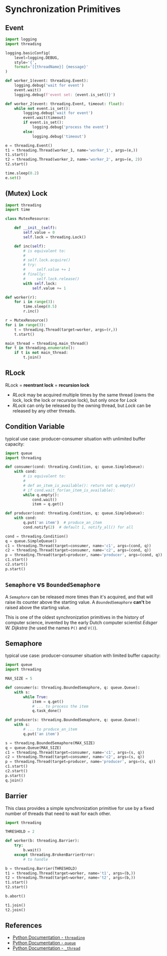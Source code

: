 # Synchronization Primitives

## Event

```python
import logging
import threading

logging.basicConfig(
    level=logging.DEBUG,
    style='{',
    format='[{threadName}] {message}'
)

def worker_1(event: threading.Event):
    logging.debug('wait for event')
    event.wait()
    logging.debug(f'event set: {event.is_set()}')

def worker_2(event: threading.Event, timeout: float):
    while not event.is_set():
        logging.debug('wait for event')
        event.wait(timeout)
        if event.is_set():
            logging.debug('process the event')
        else:
            logging.debug('timeout')

e = threading.Event()
t1 = threading.Thread(worker_1, name='worker_1', args=(e,))
t1.start()
t2 = threading.Thread(worker_2, name='worker_2', args=(e, 2))
t2.start()

time.sleep(0.2)
e.set()
```

## (Mutex) Lock

```python
import threading
import time

class MutexResource:

    def __init__(self):
        self.value = 0
        self.lock = threading.Lock()

    def inc(self):
        # is equivalent to:
        #
        # self.lock.acquire()
        # try:
        #     self.value += 1
        # finally:
        #     self.lock.release()
        with self.lock:
            self.value += 1

def worker(r):
    for i in range(3):
        time.sleep(0.5)
        r.inc()

r = MutexResource()
for i in range(3):
    t = threading.Thread(target=worker, args=(r,))
    t.start()

main_thread = threading.main_thread()
for t in threading.enumerate():
    if t is not main_thread:
        t.join()
```

## RLock

RLock = **reentrant lock** = **recursion lock**

- *RLock* may be acquired multiple times by the same thread (owns the lock,
lock the lock or recursion lock),
but only once for *Lock*
- *RLock* can only be released by the owning thread, but *Lock* can be released by any other threads.

## Condition Variable

typical use case: producer-consumer situation with unlimited buffer capacity:

```python
import queue
import threading

def consumer(cond: threading.Condition, q: queue.SimpleQueue):
    with cond:
        # is equivalent to:
        #
        # def an_item_is_available(): return not q.empty()
        # if cond.wait_for(an_item_is_available):
        while q.empty():
            cond.wait()
            item = q.get()

def producer(cond: threading.Condition, q: queue.SimpleQueue):
    with cond:
        q.put('an item')  # produce_an_item
        cond.notify(2)  # default 1, notify_all() for all

cond = threading.Condition()
q = queue.SimpleQueue()
c1 = threading.Thread(target=consumer, name='c1', args=(cond, q))
c2 = threading.Thread(target=consumer, name='c2', args=(cond, q))
p = threading.Thread(target=producer, name='producer', args=(cond, q))
c1.start()
c2.start()
p.start()
```

## `Semaphore` vs `BoundedSemaphore`

A *`Semaphore`* can be released more times than it's acquired,
and that will raise its counter above the starting value.
A *`BoundedSemaphore`* **can't** be raised above the starting value.

This is one of the oldest synchronization primitives in the history of computer science,
invented by the early Dutch computer scientist *Edsger W. Dijkstra* (he used the names `P()` and `V()`).

## Semaphore

typical use case: producer-consumer situation with limited buffer capacity:

```python
import queue
import threading

MAX_SIZE = 5

def consumer(s: threading.BoundedSemaphore, q: queue.Queue):
    with s:
        while True:
            item = q.get()
            # ... to process the item
            q.task_done()

def producer(s: threading.BoundedSemaphore, q: queue.Queue):
    with s:
        # ... to produce_an_item
        q.put('an item')

s = threading.BoundedSemaphore(MAX_SIZE)
q = queue.Queue(MAX_SIZE)
c1 = threading.Thread(target=consumer, name='c1', args=(s, q))
c2 = threading.Thread(target=consumer, name='c2', args=(s, q))
p = threading.Thread(target=producer, name='producer', args=(s, q))
c1.start()
c2.start()
p.start()
q.join()
```

## Barrier

This class provides a simple synchronization primitive for use by a fixed number of threads
that need to wait for each other.

```python
import threading

THRESHOLD = 2

def worker(b: threading.Barrier):
    try:
        b.wait()
    except threading.BrokenBarrierError:
        # to handle

b = threading.Barrier(THRESHOLD)
t1 = threading.Thread(target=worker, name='t1', args=(b,))
t2 = threading.Thread(target=worker, name='t2', args=(b,))
t1.start()
t2.start()

b.abort()

t1.join()
t2.join()
```

## References

- [Python Documentation - `threading`](/docs/python/lastest/en/library/threading.html)
- [Python Documentation - `queue`](/docs/python/lastest/en/library/queue.html)
- [Python Documentation - `_thread`](/docs/python/lastest/en/library/_thread.html)
